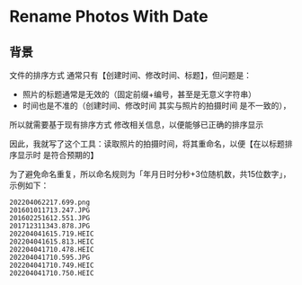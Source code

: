 # Rename Photos With Date

## 背景

文件的排序方式 通常只有【创建时间、修改时间、标题】，但问题是：

* 照片的标题通常是无效的（固定前缀+编号，甚至是无意义字符串）
* 时间也是不准的（创建时间、修改时间  其实与照片的拍摄时间 是不一致的），

所以就需要基于现有排序方式  修改相关信息，以便能够已正确的排序显示



因此，我就写了这个工具：读取照片的拍摄时间，将其重命名，以便【在以标题排序显示时  是符合预期的】

为了避免命名重复，所以命名规则为「年月日时分秒+3位随机数，共15位数字」，示例如下：

```shell
202204062217.699.png
201601011713.247.JPG
201602251612.551.JPG
201712311343.878.JPG
202204041615.719.HEIC
202204041615.813.HEIC
202204041710.478.HEIC
202204041710.595.JPG
202204041710.749.HEIC
202204041710.750.HEIC
```


